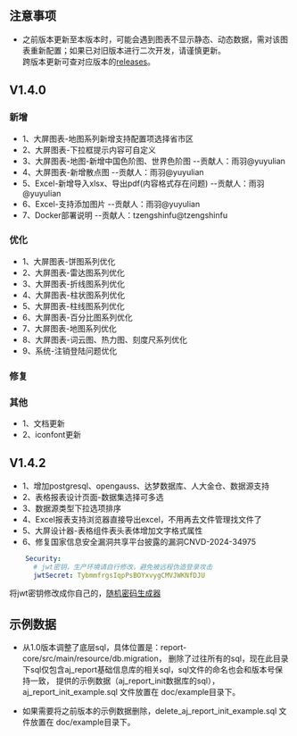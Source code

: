 ## 注意事项

- 之前版本更新至本版本时，可能会遇到图表不显示静态、动态数据，需对该图表重新配置；如果已对旧版本进行二次开发，请谨慎更新。<br>
  跨版本更新可查对应版本的[releases](https://gitee.com/anji-plus/report/releases)。<br>

## V1.4.0

### 新增

- 1、大屏图表-地图系列新增支持配置项选择省市区
- 2、大屏图表-下拉框提示内容可自定义
- 3、大屏图表-地图-新增中国色阶图、世界色阶图 --贡献人：雨羽@yuyulian
- 4、大屏图表-新增散点图 --贡献人：雨羽@yuyulian
- 5、Excel-新增导入xlsx、导出pdf(内容格式存在问题) --贡献人：雨羽@yuyulian
- 6、Excel-支持添加图片 --贡献人：雨羽@yuyulian
- 7、Docker部署说明 --贡献人：tzengshinfu@tzengshinfu

### 优化

- 1、大屏图表-饼图系列优化
- 2、大屏图表-雷达图系列优化
- 3、大屏图表-折线图系列优化
- 4、大屏图表-柱状图系列优化
- 5、大屏图表-柱线图系列优化
- 6、大屏图表-百分比图系列优化
- 7、大屏图表-地图系列优化
- 8、大屏图表-词云图、热力图、刻度尺系列优化
- 9、系统-注销登陆问题优化

### 修复

### 其他

- 1、文档更新
- 2、iconfont更新

## V1.4.2

- 1、增加postgresql、opengauss、达梦数据库、人大金仓、数据源支持
- 2、表格报表设计页面-数据集选择可多选
- 3、数据源类型下拉选项排序
- 4、Excel报表支持浏览器直接导出excel，不用再去文件管理找文件了
- 5、大屏设计器-表格组件表头表体增加文字格式属性
- 6、修复国家信息安全漏洞共享平台披露的漏洞CNVD-2024-34975

```yaml
    Security:
      # jwt密钥，生产环境请自行修改，避免被远程伪造登录攻击
      jwtSecret: TybmmfrgsIqpPsBOYxvygCMVJWKNfDJU
```

将jwt密钥修改成你自己的，[随机密码生成器](http://www.chahuo.com/token-generator.html)

## 示例数据

- 从1.0版本调整了底层sql，具体位置是：report-core/src/main/resource/db.migration，
  删除了过往所有的sql，现在此目录下sql仅包含aj_report基础信息库的相关sql，sql文件的命名也会和版本号保持一致，
  提供的示例数据（aj_report_init数据库的sql），aj_report_init_example.sql 文件放置在 doc/example目录下。

- 如果需要将之前版本的示例数据删除，delete_aj_report_init_example.sql 文件放置在 doc/example目录下。
